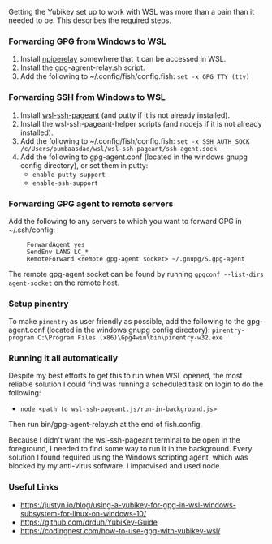 Getting the Yubikey set up to work with WSL was more than a pain than it needed to be.  This describes the required
steps.

### Forwarding GPG from Windows to WSL

1. Install [npiperelay](https://github.com/jstarks/npiperelay) somewhere that it can be accessed in WSL.
1. Install the gpg-agrent-relay.sh script.
1. Add the following to ~/.config/fish/config.fish: `set -x GPG_TTY (tty)`

### Forwarding SSH from Windows to WSL

1. Install [wsl-ssh-pageant](https://github.com/benpye/wsl-ssh-pageant) (and putty if it is not already installed).
1. Install the wsl-ssh-pageant-helper scripts (and nodejs if it is not already installed).
1. Add the following to ~/.config/fish/config.fish: 
`set -x SSH_AUTH_SOCK /c/Users/pumbaasdad/wsl/wsl-ssh-pageant/ssh-agent.sock`
1. Add the following to gpg-agent.conf (located in the windows gnupg config directory), or set them in putty:
   * `enable-putty-support`
   * `enable-ssh-support`

### Forwarding GPG agent to remote servers

Add the following to any servers to which you want to forward GPG in ~/.ssh/config:

```
     ForwardAgent yes
     SendEnv LANG LC_*
     RemoteForward <remote gpg-agent socket> ~/.gnupg/S.gpg-agent
```

The remote gpg-agent socket can be found by running `gpgconf --list-dirs agent-socket` on the remote host.

### Setup pinentry

To make `pinentry` as user friendly as possible, add the following to the gpg-agent.conf (located in the windows gnupg
config directory): `pinentry-program C:\Program Files (x86)\Gpg4win\bin\pinentry-w32.exe`

### Running it all automatically

Despite my best efforts to get this to run when WSL opened, the most reliable solution I could find was running a
scheduled task on login to do the following:

 * `node <path to wsl-ssh-pageant.js/run-in-background.js>`

Then run bin/gpg-agent-relay.sh at the end of fish.config.
 
Because I didn't want the wsl-ssh-pageant terminal to be open in the foreground, I needed to find some way to run it in
the background.  Every solution I found required using the Windows scripting agent, which was blocked by my anti-virus
software.  I improvised and used node.
 
### Useful Links

 * https://justyn.io/blog/using-a-yubikey-for-gpg-in-wsl-windows-subsystem-for-linux-on-windows-10/
 * https://github.com/drduh/YubiKey-Guide
 * https://codingnest.com/how-to-use-gpg-with-yubikey-wsl/

